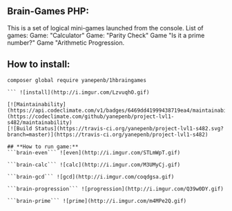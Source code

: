 ## Brain-Games PHP:
This is a set of logical mini-games launched from the console. List of games: Game: "Calculator" Game: "Parity Check" Game "Is it a prime number?" Game "Arithmetic Progression.
## **How to install:**

```
composer global require yanepenb/1hbraingames

``` ![install](http://i.imgur.com/LzvuqhO.gif)

[![Maintainability](https://api.codeclimate.com/v1/badges/6469dd41999438719ea4/maintainability)](https://codeclimate.com/github/yanepenb/project-lvl1-s482/maintainability)
[![Build Status](https://travis-ci.org/yanepenb/project-lvl1-s482.svg?branch=master)](https://travis-ci.org/yanepenb/project-lvl1-s482)

## **How to run game:**
```brain-even``` ![even](http://i.imgur.com/STLmWpT.gif)

```brain-calc``` ![calc](http://i.imgur.com/M3UMyCj.gif)

```brain-gcd``` ![gcd](http://i.imgur.com/coqdgsa.gif)

```brain-progression``` ![progression](http://i.imgur.com/Q39w0DY.gif)

```brain-prime``` ![prime](http://i.imgur.com/m4MPe2Q.gif)
